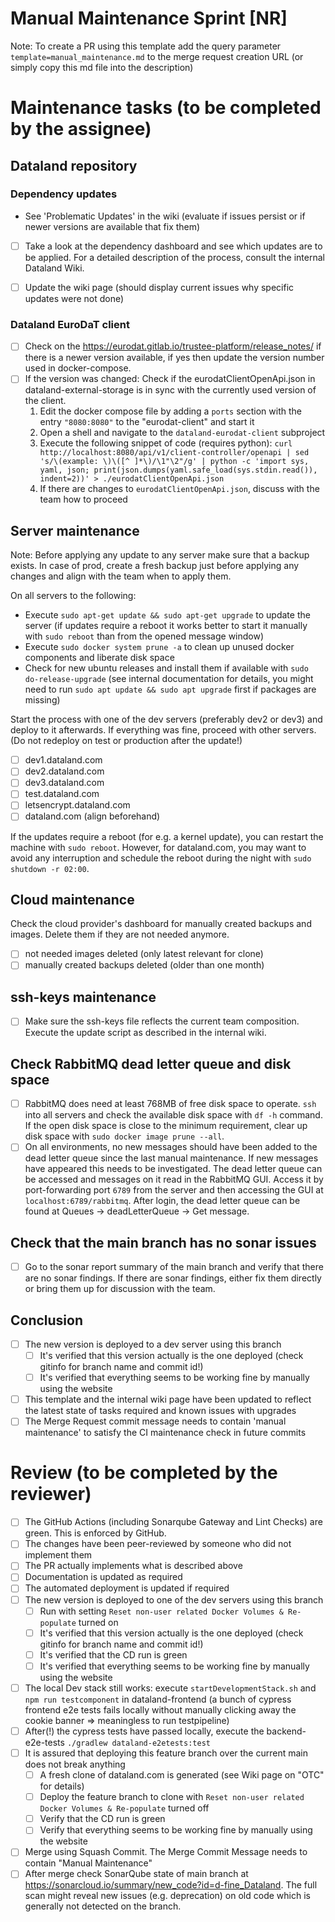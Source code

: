 # Manual Maintenance Sprint [NR]

Note: To create a PR using this template add the query parameter `template=manual_maintenance.md` to the merge request
creation URL (or simply copy this md file into the description)

# Maintenance tasks (to be completed by the assignee)

## Dataland repository

### Dependency updates

- See 'Problematic Updates' in the wiki (evaluate if issues persist or if newer versions are available that fix them)

- [ ] Take a look at the dependency dashboard and see which updates are to be applied. For a detailed description of the process,
consult the internal Dataland Wiki.

- [ ] Update the wiki page (should display current issues why specific updates were not done)

### Dataland EuroDaT client

- [ ] Check on the https://eurodat.gitlab.io/trustee-platform/release_notes/ if there is a newer version available, if yes
  then update the version number used in docker-compose.
- [ ] If the version was changed: Check if the eurodatClientOpenApi.json in dataland-external-storage is in sync with 
  the currently used version of the client. 
  1. Edit the docker compose file by adding a `ports` section with the entry `"8080:8080"` to the "eurodat-client" and start it
  2. Open a shell and navigate to the `dataland-eurodat-client` subproject 
  3. Execute the following snippet of code (requires python): `curl http://localhost:8080/api/v1/client-controller/openapi | sed 's/\(example: \)\([^ ]*\)/\1"\2"/g' | python -c 'import sys, yaml, json; print(json.dumps(yaml.safe_load(sys.stdin.read()), indent=2))' > ./eurodatClientOpenApi.json`
  4. If there are changes to `eurodatClientOpenApi.json`, discuss with the team how to proceed

## Server maintenance

Note: Before applying any update to any server make sure that a backup exists. In case of prod, create a fresh backup just
before applying any changes and align with the team when to apply them.

On all servers to the following:
- Execute `sudo apt-get update && sudo apt-get upgrade` to update the server (if updates require a reboot it works better to start it manually with `sudo reboot` than from the opened message window)
- Execute `sudo docker system prune -a` to clean up unused docker components and liberate disk space
- Check for new ubuntu releases and install them if available with `sudo do-release-upgrade` (see internal documentation for details, you might need to run `sudo apt update && sudo apt upgrade` first if packages are missing)  

Start the process with one of the dev servers (preferably dev2 or dev3) and deploy to it afterwards. If everything was
fine, proceed with other servers. (Do not redeploy on test or production after the update!)

- [ ] dev1.dataland.com
- [ ] dev2.dataland.com
- [ ] dev3.dataland.com
- [ ] test.dataland.com
- [ ] letsencrypt.dataland.com
- [ ] dataland.com (align beforehand)

If the updates require a reboot (for e.g. a kernel update), you can restart the machine with `sudo reboot`.
However, for dataland.com, you may want to avoid any interruption and schedule the reboot during the night with `sudo shutdown -r 02:00`.

## Cloud maintenance

Check the cloud provider's dashboard for manually created backups and images. Delete them if they are not needed anymore.

- [ ] not needed images deleted (only latest relevant for clone)
- [ ] manually created backups deleted (older than one month)

## ssh-keys maintenance

- [ ] Make sure the ssh-keys file reflects the current team composition. Execute the update script as described in the 
  internal wiki.

## Check RabbitMQ dead letter queue and disk space

- [ ] RabbitMQ does need at least 768MB of free disk space to operate. `ssh` into all servers and check the available
  disk space with `df -h` command. If the open disk space is close to the minimum requirement, clear up disk space
  with `sudo docker image prune --all`.
- [ ] On all environments, no new messages should have been added to the dead letter queue since the last manual
  maintenance. If new messages have appeared this needs to be investigated. The dead letter queue can be accessed
  and messages on it read in the RabbitMQ GUI. Access it by port-forwarding port `6789` from the server and then
  accessing the GUI at `localhost:6789/rabbitmq`. After login, the dead letter queue can be found at Queues &rarr;
  deadLetterQueue &rarr; Get message.

## Check that the main branch has no sonar issues
- [ ] Go to the sonar report summary of the main branch and verify that there are no sonar findings. If there are sonar 
  findings, either fix them directly or bring them up for discussion with the team.

## Conclusion

- [ ] The new version is deployed to a dev server using this branch
    - [ ] It's verified that this version actually is the one deployed (check gitinfo for branch name and commit id!)
    - [ ] It's verified that everything seems to be working fine by manually using the website
- [ ] This template and the internal wiki page have been updated to reflect the latest state of tasks required and known issues with upgrades
- [ ] The Merge Request commit message needs to contain 'manual maintenance' to satisfy the CI maintenance check in
  future commits

# Review (to be completed by the reviewer)

- [ ] The GitHub Actions (including Sonarqube Gateway and Lint Checks) are green. This is enforced by GitHub.
- [ ] The changes have been peer-reviewed by someone who did not implement them
- [ ] The PR actually implements what is described above
- [ ] Documentation is updated as required
- [ ] The automated deployment is updated if required
- [ ] The new version is deployed to one of the dev servers using this branch
  - [ ] Run with setting `Reset non-user related Docker Volumes & Re-populate` turned on
  - [ ] It's verified that this version actually is the one deployed (check gitinfo for branch name and commit id!)
  - [ ] It's verified that the CD run is green
  - [ ] It's verified that everything seems to be working fine by manually using the website
- [ ] The local Dev stack still works: execute `startDevelopmentStack.sh` and `npm run testcomponent` in dataland-frontend (a bunch of cypress frontend e2e tests fails locally without manually clicking away the cookie banner => meaningless to run testpipeline)
- [ ] After(!) the cypress tests have passed locally, execute the backend-e2e-tests `./gradlew dataland-e2etests:test`
- [ ] It is assured that deploying this feature branch over the current main does not break anything
  - [ ] A fresh clone of dataland.com is generated (see Wiki page on "OTC" for details)
  - [ ] Deploy the feature branch to clone with `Reset non-user related Docker Volumes & Re-populate` turned off
  - [ ] Verify that the CD run is green
  - [ ] Verify that everything seems to be working fine by manually using the website
- [ ] Merge using Squash Commit. The Merge Commit Message needs to contain "Manual Maintenance"
- [ ] After merge check SonarQube state of main branch at https://sonarcloud.io/summary/new_code?id=d-fine_Dataland. 
  The full scan might reveal new issues (e.g. deprecation) on old code which is generally not detected on the branch.
